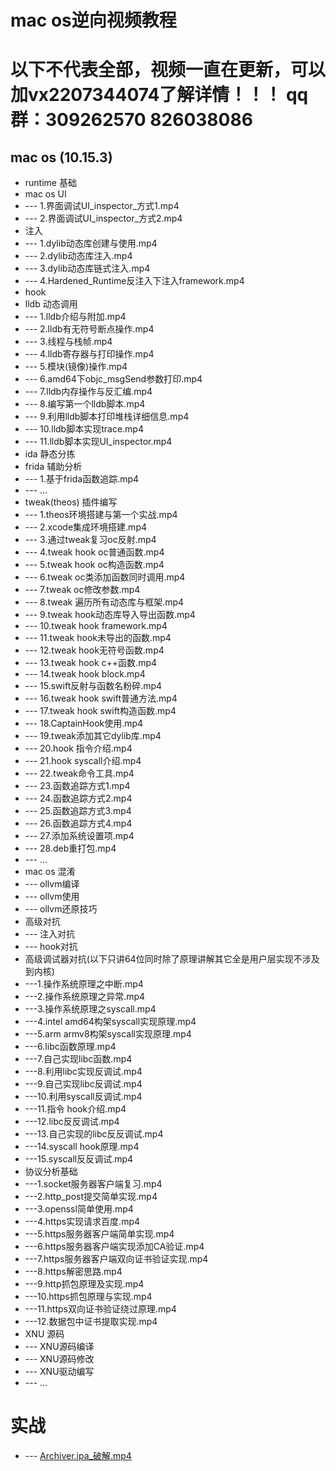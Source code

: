 # mac os逆向视频教程
# 以下不代表全部，视频一直在更新，可以加vx2207344074了解详情！！！ qq群：309262570 826038086
 ## mac os (10.15.3)
 * runtime 基础
 * mac os UI
 * --- 1.界面调试UI_inspector_方式1.mp4
 * --- 2.界面调试UI_inspector_方式2.mp4
 * 注入
 * --- 1.dylib动态库创建与使用.mp4
 * --- 2.dylib动态库注入.mp4
 * --- 3.dylib动态库链式注入.mp4
 * --- 4.Hardened_Runtime反注入下注入framework.mp4
 * hook
 * lldb 动态调用
 * --- 1.lldb介绍与附加.mp4
 * --- 2.lldb有无符号断点操作.mp4
 * --- 3.线程与栈帧.mp4
 * --- 4.lldb寄存器与打印操作.mp4
 * --- 5.模块(镜像)操作.mp4
 * --- 6.amd64下objc_msgSend参数打印.mp4 
 * --- 7.lldb内存操作与反汇编.mp4
 * --- 8.编写第一个lldb脚本.mp4
 * --- 9.利用lldb脚本打印堆栈详细信息.mp4
 * --- 10.lldb脚本实现trace.mp4
 * --- 11.lldb脚本实现UI_inspector.mp4
 * ida 静态分拣
 * frida 辅助分析
 * --- 1.基于frida函数追踪.mp4
 * --- ...
 * tweak(theos) 插件编写
* --- 1.theos环境搭建与第一个实战.mp4
* --- 2.xcode集成环境搭建.mp4
* --- 3.通过tweak复习oc反射.mp4
* --- 4.tweak hook oc普通函数.mp4
* --- 5.tweak hook oc构造函数.mp4
* --- 6.tweak oc类添加函数同时调用.mp4
* --- 7.tweak oc修改参数.mp4
* --- 8.tweak 遍历所有动态库与框架.mp4
* --- 9.tweak hook动态库导入导出函数.mp4
* --- 10.tweak hook framework.mp4
* --- 11.tweak hook未导出的函数.mp4
* --- 12.tweak hook无符号函数.mp4
* --- 13.tweak hook c++函数.mp4
* --- 14.tweak hook block.mp4
* --- 15.swift反射与函数名粉碎.mp4
* --- 16.tweak hook swift普通方法.mp4
* --- 17.tweak hook swift构造函数.mp4
* --- 18.CaptainHook使用.mp4
* --- 19.tweak添加其它dylib库.mp4
* --- 20.hook 指令介绍.mp4
* --- 21.hook syscall介绍.mp4
* --- 22.tweak命令工具.mp4
* --- 23.函数追踪方式1.mp4
* --- 24.函数追踪方式2.mp4
* --- 25.函数追踪方式3.mp4
* --- 26.函数追踪方式4.mp4
* --- 27.添加系统设置项.mp4
* --- 28.deb重打包.mp4
 * --- ...
 * mac os 混淆
 * --- ollvm编译
 * --- ollvm使用
 * --- ollvm还原技巧
 * 高级对抗
 * --- 注入对抗
* --- hook对抗
* 高级调试器对抗(以下只讲64位同时除了原理讲解其它全是用户层实现不涉及到内核)
* ---1.操作系统原理之中断.mp4
* ---2.操作系统原理之异常.mp4
* ---3.操作系统原理之syscall.mp4
* ---4.intel amd64构架syscall实现原理.mp4
* ---5.arm armv8构架syscall实现原理.mp4
* ---6.libc函数原理.mp4
* ---7.自己实现libc函数.mp4
* ---8.利用libc实现反调试.mp4
* ---9.自己实现libc反调试.mp4
* ---10.利用syscall反调试.mp4
* ---11.指令 hook介绍.mp4
* ---12.libc反反调试.mp4
* ---13.自己实现的libc反反调试.mp4
* ---14.syscall hook原理.mp4
* ---15.syscall反反调试.mp4
* 协议分析基础
* ---1.socket服务器客户端复习.mp4
* ---2.http_post提交简单实现.mp4
* ---3.openssl简单使用.mp4
* ---4.https实现请求百度.mp4
* ---5.https服务器客户端简单实现.mp4
* ---6.https服务器客户端实现添加CA验证.mp4
* ---7.https服务器客户端双向证书验证实现.mp4
* ---8.https解密思路.mp4
* ---9.http抓包原理及实现.mp4
* ---10.https抓包原理与实现.mp4
* ---11.https双向证书验证绕过原理.mp4
* ---12.数据包中证书提取实现.mp4
 * XNU 源码
 * --- XNU源码编译
 * --- XNU源码修改
 * --- XNU驱动编写
 * --- ...
 # 实战
  * --- [Archiver.ipa_破解.mp4](https://github.com/haidragon/study_frida)
